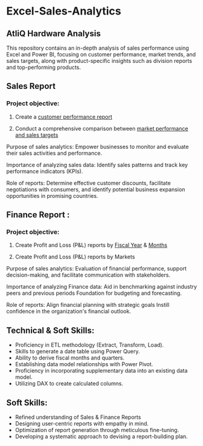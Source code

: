 # Excel-Sales-Analytics

## AtliQ Hardware Analysis
This repository contains an in-depth analysis of sales performance using Excel and Power BI, focusing on customer performance, market trends, and sales targets, along with product-specific insights such as division reports and top-performing products.


## Sales Report
### Project objective:

1. Create a [customer performance report](https://github.com/sampyk12/Excel--Sales--Analytics/blob/main/Customer%20Performance%20Report.pdf)

2. Conduct a comprehensive comparison between [market performance and sales targets](https://github.com/sampyk12/Excel--Sales--Analytics/blob/main/Market%20Performance%20vs%20Target%20Report.pdf)

Purpose of sales analytics: Empower businesses to monitor and evaluate their sales activities and performance.

Importance of analyzing sales data: Identify sales patterns and track key performance indicators (KPIs).

Role of reports: Determine effective customer discounts, facilitate negotiations with consumers, and identify potential business expansion opportunities in promising countries.

## Finance Report :
### Project objective:

1. Create Profit and Loss (P&L) reports by [Fiscal Year](https://github.com/sampyk12/Excel--Sales--Analytics/blob/main/P%26L%20Statement%20by%20Fiscal%20Year.pdf) & [Months](https://github.com/sampyk12/Excel--Sales--Analytics/blob/main/P%26L%20Statement%20by%20Months.pdf)

2. Create Profit and Loss (P&L) reports by Markets

Purpose of sales analytics: Evaluation of financial performance, support decision-making, and facilitate communication with stakeholders.

Importance of analyzing Finance data: Aid in benchmarking against industry peers and previous periods Foundation for budgeting and forecasting.

Role of reports: Align financial planning with strategic goals Instill confidence in the organization's financial outlook.

## Technical & Soft Skills:
 - Proficiency in ETL methodology (Extract, Transform, Load).
 - Skills to generate a date table using Power Query.
 - Ability to derive fiscal months and quarters.
 - Establishing data model relationships with Power Pivot.
 - Proficiency in incorporating supplementary data into an existing data model.
 - Utilizing DAX to create calculated columns.

## Soft Skills:
 - Refined understanding of Sales & Finance Reports
 - Designing user-centric reports with empathy in mind.
 - Optimization of report generation through meticulous fine-tuning.
 - Developing a systematic approach to devising a report-building plan.
